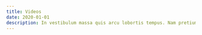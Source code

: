 ```yaml
---
title: Videos
date: 2020-01-01
description: In vestibulum massa quis arcu lobortis tempus. Nam pretium arcu in odio vulputate luctus.
---
```

